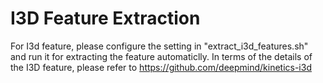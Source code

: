 # I3D Feature Extraction
For I3d feature, please configure the setting in "extract_i3d_features.sh" and run it for extracting the feature automaticlly. 
In terms of the details of the I3D feature, please refer to https://github.com/deepmind/kinetics-i3d
